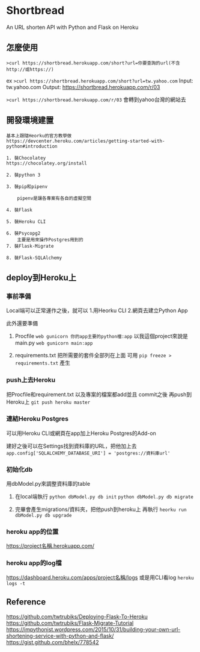 # Shortbread

An URL shorten API with Python and Flask on Heroku

## 怎麼使用
`>curl https://shortbread.herokuapp.com/short?url=你要查詢的url(不含http://或https://)`

ex 
	`>curl https://shortbread.herokuapp.com/short?url=tw.yahoo.com`
	Input: tw.yahoo.com
	Output: https://shortbread.herokuapp.com/r/03

`>curl https://shortbread.herokuapp.com/r/03`
會轉到yahoo台灣的網站去


## 開發環境建置

	基本上跟隨Heorku的官方教學做
	https://devcenter.heroku.com/articles/getting-started-with-python#introduction

	1. 裝Chocolatey
	https://chocolatey.org/install

	2. 裝python 3

	3. 裝pip和pipenv

		pipenv是讓各專案有各自的虛擬空間

	4. 裝Flask

	5. 裝Heroku CLI

	6. 裝Psycopg2
		主要是用來操作Postgres用到的
	7. 裝Flask-Migrate

	8. 裝Flask-SQLAlchemy

## deploy到Heroku上
	
### 事前準備

Local端可以正常運作之後，就可以
1.用Heorku CLI
2.網頁去建立Python App

此外還要準備
1. Procfile
		`web gunicorn 你的app主要的python檔:app`
    以我這個project來說是main.py
	`web gunicorn main:app`

2. requirements.txt
		把所需要的套件全部列在上面
		可用 `pip freeze > requirements.txt` 產生

### push上去Heroku
	
把Procfile和requirement.txt 以及專案的檔案都add並且 commit之後
再push到Heroku上
`git push heroku master`

### 連結Heroku Postgres
可以用Heroku CLI或網頁在app加上Heroku Postgres的Add-on

建好之後可以在Settings找到資料庫的URL，把他加上去
` app.config['SQLALCHEMY_DATABASE_URI'] = 'postgres://資料庫url'`

### 初始化db
		
用dbModel.py來調整資料庫的table
		
1. 在local端執行
	`python dbModel.py db init`
	`python dbModel.py db migrate`

2. 完畢會產生migrations/資料夾，把他push到heroku上
	再執行 `heorku run dbModel.py db upgrade`

### heroku app的位置
https://project名稱.herokuapp.com/

### heroku app的log檔
https://dashboard.heroku.com/apps/project名稱/logs
或是用CLI看log `heroku logs -t`

## Reference 
https://github.com/twtrubiks/Deploying-Flask-To-Heroku
https://github.com/twtrubiks/Flask-Migrate-Tutorial
https://impythonist.wordpress.com/2015/10/31/building-your-own-url-shortening-service-with-python-and-flask/
https://gist.github.com/bhelx/778542
